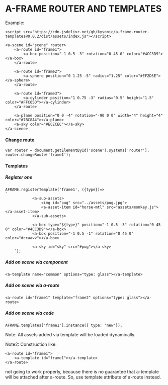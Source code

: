 # A-FRAME ROUTER AND TEMPLATES

Example:  

    <script src="https://cdn.jsdelivr.net/gh/kysonic/a-frame-router-templates@0.0.2/dist/assets/index.js"></script>
    
    <a-scene id="scene" router>
        <a-route id="frame1">
            <a-box position="-1 0.5 -3" rotation="0 45 0" color="#4CC3D9"></a-box>
        </a-route>
    
        <a-route id="frame2">
            <a-sphere position="0 1.25 -5" radius="1.25" color="#EF2D5E"></a-sphere>
        </a-route>
    
        <a-route id="frame3">
            <a-cylinder position="1 0.75 -3" radius="0.5" height="1.5" color="#FFC65D"></a-cylinder>
        </a-route>
    
        <a-plane position="0 0 -4" rotation="-90 0 0" width="4" height="4" color="#7BC8A4"></a-plane>
        <a-sky color="#ECECEC"></a-sky>
    </a-scene>    
#### Change route 

    var router = document.getElementById('scene').systems['router'];
    router.changeRoute('frame1');
    
#### Templates

##### Register one    

    AFRAME.registerTemplate('frame1', ({type})=> 
    `  
                <a-sub-assets>
                    <img id="pug" src="../assets/pug.jpg">
                    <a-asset-item id="horse-mtl" src="assets/monkey.js"></a-asset-item>
                </a-sub-assets>
        
                <a-box type="${type}" position="-1 0.5 -3" rotation="0 45 0" color="#4CC3D9"></a-box>
                <a-box position="-1 0.5 -1" rotation="0 45 0" color="#ccaavv"></a-box>
        
                <a-sky id="sky" src="#pug"></a-sky>
        `);
    
##### Add on scene via component 

    <a-template name="common" options="type: glass"></a-template>
    
##### Add on scene via a-route     
     
    <a-route id="frame1" template="frame2" options="type: glass"></a-route> 

##### Add on scene via code    
     
    AFRAME.templates['frame1'].instance({ type: 'new'});
    
Note: All assets added via template will be loaded dynamically.
 
Note2: Construction like: 

    <a-route id="frame1">
        <a-template id="frame1"></a-template>
    </a-route> 
    
not going to work properly, because there is no guarantee that a-template 
will be attached after a-route. So, use template attribute of a-route instead.    
    

